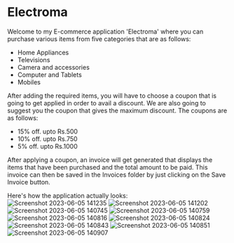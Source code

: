 # Electroma
Welcome to my E-commerce application 'Electroma' where you can purchase various items from five categories that are as follows:
* Home Appliances 
* Televisions
* Camera and accessories
* Computer and Tablets 
* Mobiles

After adding the required items, you will have to choose a coupon that is going to get applied in order to avail a discount. We are also going to suggest you the coupon that gives the maximum discount. The coupons are as follows:
* 15% off. upto Rs.500
* 10% off. upto Rs.750
* 5% off. upto Rs.1000

After applying a coupon, an invoice will get generated that displays the items that have been purchased and the total amount to be paid. This invoice can then be saved in the Invoices folder by just clicking on the Save Invoice button.

Here's how the application actually looks:
![Screenshot 2023-06-05 141235](https://github.com/shiprasuvarna/TheEmporium/assets/102012006/36bb9e2d-2010-4f72-a712-dbf25171c829)
![Screenshot 2023-06-05 141202](https://github.com/shiprasuvarna/TheEmporium/assets/102012006/d188964b-3319-4849-aa3d-0ecf2c4d5f24)
![Screenshot 2023-06-05 140745](https://github.com/shiprasuvarna/TheEmporium/assets/102012006/ceb022f2-ba3b-409a-98f4-cae09df39e19)
![Screenshot 2023-06-05 140759](https://github.com/shiprasuvarna/TheEmporium/assets/102012006/39dab3a1-91cb-4d2e-9437-31952d0b68e5)
![Screenshot 2023-06-05 140816](https://github.com/shiprasuvarna/TheEmporium/assets/102012006/86cb4068-cd63-404f-98db-852110424afb)
![Screenshot 2023-06-05 140824](https://github.com/shiprasuvarna/TheEmporium/assets/102012006/e94997f4-1173-4db4-b6d4-f28381a0ce90)
![Screenshot 2023-06-05 140843](https://github.com/shiprasuvarna/TheEmporium/assets/102012006/f40aae60-598a-4024-a089-e802d1d70c96)
![Screenshot 2023-06-05 140851](https://github.com/shiprasuvarna/TheEmporium/assets/102012006/9f7131a8-16c8-4491-a89f-9cb5b3f51f75)
![Screenshot 2023-06-05 140907](https://github.com/shiprasuvarna/TheEmporium/assets/102012006/abf6afe1-40f8-4002-ab74-444be272db20)
